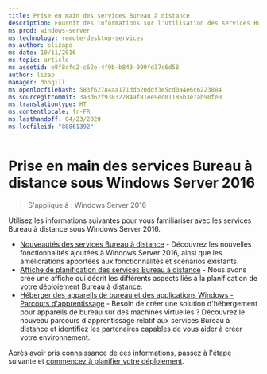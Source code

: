 ```yaml
---
title: Prise en main des services Bureau à distance
description: Fournit des informations sur l'utilisation des services Bureau à distance sous Windows Server 2016.
ms.prod: windows-server
ms.technology: remote-desktop-services
ms.author: elizapo
ms.date: 10/11/2016
ms.topic: article
ms.assetid: e8f8cfd2-c62e-4f9b-b843-099fd37c6d58
author: lizap
manager: dongill
ms.openlocfilehash: 583f62784aa171ddb20ddf3e5cd0a4e6c6223884
ms.sourcegitcommit: 3a3d62f938322849f81ee9ec01186b3e7ab90fe0
ms.translationtype: HT
ms.contentlocale: fr-FR
ms.lasthandoff: 04/23/2020
ms.locfileid: "80861392"
---
```

# <a name="get-started-with-remote-desktop-services-in-windows-server-2016"></a>Prise en main des services Bureau à distance sous Windows Server 2016

> S'applique à : Windows Server 2016

Utilisez les informations suivantes pour vous familiariser avec les services Bureau à distance sous Windows Server 2016.

- [Nouveautés des services Bureau à distance](rds-whats-new.md) - Découvrez les nouvelles fonctionnalités ajoutées à Windows Server 2016, ainsi que les améliorations apportées aux fonctionnalités et scénarios existants.
- [Affiche de planification des services Bureau à distance](rds-poster.md) - Nous avons créé une affiche qui décrit les différents aspects liés à la planification de votre déploiement Bureau à distance.
- [Héberger des appareils de bureau et des applications Windows - Parcours d'apprentissage](rds-hosting-partners.md) - Besoin de créer une solution d'hébergement pour appareils de bureau sur des machines virtuelles ? Découvrez le nouveau parcours d'apprentissage relatif aux services Bureau à distance et identifiez les partenaires capables de vous aider à créer votre environnement.

Après avoir pris connaissance de ces informations, passez à l'étape suivante et [commencez à planifier votre déploiement](rds-plan-and-design.md).